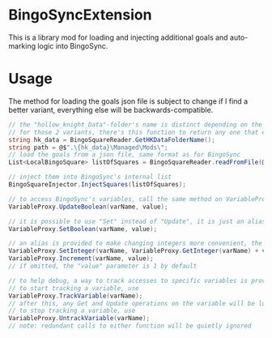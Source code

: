 # BingoSyncExtension

This is a library mod for loading and injecting additional goals and auto-marking logic into BingoSync.

# Usage
The method for loading the goals json file is subject to change if I find a better variant, everything else will be backwards-compatible.
```cs
// the "hollow_knight_Data"-folder's name is distinct depending on the install being from steam or GOG
// for those 2 variants, there's this function to return any one that exists, string.Empty if neither exist
string hk_data = BingoSquareReader.GetHKDataFolderName();
string path = @$".\{hk_data}\Managed\Mods\";
// load the goals from a json file, same format as for BingoSync
List<LocalBingoSquare> listOfSquares = BingoSquareReader.readFromFile(@$"{path}\<goal_pack_mod>\<goal_pack>.json");

// inject them into BingoSync's internal list
BingoSquareInjector.InjectSquares(listOfSquares);

// to access BingoSync's variables, call the same method on VariableProxy as you would on BingoTracker, e.g.
VariableProxy.UpdateBoolean(varName, value);

// it is possible to use "Set" instead of "Update", it is just an alias, e.g.
VariableProxy.SetBoolean(varName, value);

// an alias is provided to make changing integers more convenient, the following two lines are equivalent:
VariableProxy.SetInteger(varName, VariableProxy.GetInteger(varName) + value);
VariableProxy.Increment(varName, value);
// if omitted, the "value" parameter is 1 by default

// to help debug, a way to track accesses to specific variables is provided
// to start tracking a variable, use
VariableProxy.TrackVariable(varName);
// after this, any Get and Update operations on the variable will be logged to ModLog.txt
// to stop tracking a variable, use
VariableProxy.UntrackVariable(varName);
// note: redundant calls to either function will be quietly ignored
```
